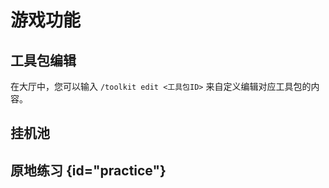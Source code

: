 # 游戏功能

## 工具包编辑

在大厅中，您可以输入 `/toolkit edit <工具包ID>` 来自定义编辑对应工具包的内容。

## 挂机池

## 原地练习 {id="practice"}